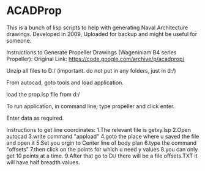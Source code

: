 # ACADProp
This is a bunch of lisp scripts to help with generating Naval Architecture drawings. Developed in 2009, Uploaded for backup and might be useful for someone. 

Instructions to Generate Propeller Drawings (Wageniniam B4 series Propeller):
Original Link: https://code.google.com/archive/p/acadprop/

Unzip all files to D:/
(important. do not put in any folders, just in d:/)

From autocad, goto tools and load application.

load the prop.lsp file from d:/

To run application, in command line, type propeller and click  enter. 

Enter data as required. 


Instructions to get line coordinates:
1.The relevant file is getxy.lsp
2.Open autocad
3.write command "appload"
4.goto the place where u saved the file and open it
5.Set you orgin to Center line of body plan
6.type the command "offsets"
7.then click on the points for which u need y values
8.you can only get 10 points at a time.
9.After that go to D:/  there will be a file offsets.TXT it will have
half breadth values.

